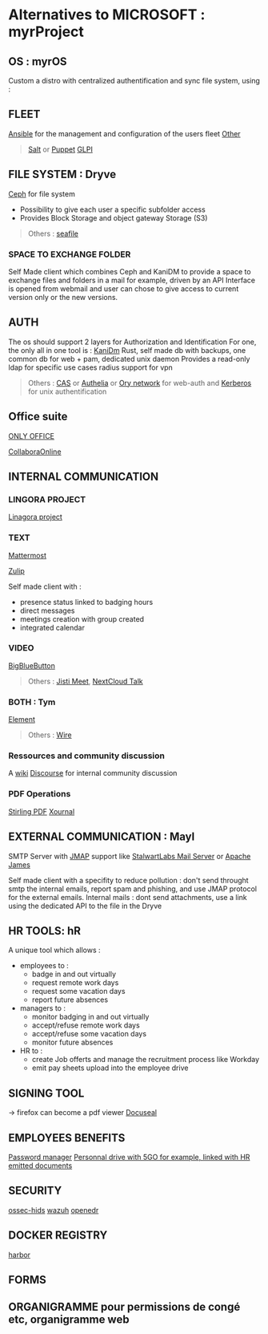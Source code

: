 # Alternatives to MICROSOFT : myrProject

## OS : myrOS
Custom a distro with centralized authentification and sync file system, using :

## FLEET
[Ansible](https://github.com/ansible/ansible) for the management and configuration of the users fleet
[Other](https://github.com/fleetdm/fleet)
> [Salt](https://github.com/saltstack/salt) or [Puppet](https://github.com/puppetlabs/puppet)
> [GLPI](https://github.com/glpi-project/glpi)

## FILE SYSTEM : Dryve
[Ceph](https://github.com/ceph/ceph) for file system
- Possibility to give each user a specific subfolder access
- Provides Block Storage and object gateway Storage (S3)

> Others : [seafile](https://github.com/haiwen/seafile)

### SPACE TO EXCHANGE FOLDER
Self Made client which combines Ceph and KaniDM to provide a space
to exchange files and folders in a mail for example, driven by an API
Interface is opened from webmail and user can chose to give access to
current version only or the new versions.

## AUTH
The os should support 2 layers for Authorization and Identification
For one, the only all in one tool is : [KaniDm](https://github.com/kanidm/kanidm)
Rust, self made db with backups, one common db for web + pam, dedicated unix daemon
Provides a read-only ldap for specific use cases
radius support for vpn

> Others : [CAS](https://github.com/apereo/cas) or [Authelia](https://github.com/authelia/authelia) or [Ory network](https://www.ory.sh/docs/ecosystem/projects) for web-auth and [Kerberos](https://web.mit.edu/kerberos/) for unix authentification

## Office suite
[ONLY OFFICE](https://github.com/ONLYOFFICE/DocumentServer)

[CollaboraOnline](https://github.com/CollaboraOnline/online)

## INTERNAL COMMUNICATION
### LINGORA PROJECT
[Linagora project](https://github.com/linagora/twake-workplace)

### TEXT
[Mattermost](https://github.com/mattermost/mattermost)

[Zulip](https://github.com/zulip/zulip)

Self made client with :
- presence status linked to badging hours
- direct messages
- meetings creation with group created
- integrated calendar

### VIDEO
[BigBlueButton](https://github.com/bigbluebutton/bigbluebutton)
> Others : [Jisti Meet](https://github.com/jitsi/jitsi-meet), [NextCloud Talk](https://github.com/nextcloud/spreed)

### BOTH : Tym
[Element](https://github.com/element-hq)
> Others : [Wire](https://github.com/wireapp/wire)

### Ressources and community discussion
A [wiki](https://github.com/requarks/wiki/tree/main)
[Discourse](https://github.com/discourse/discourse) for internal community discussion

### PDF Operations
[Stirling PDF](https://github.com/Stirling-Tools/Stirling-PDF)
[Xournal](https://github.com/xournalpp/xournalpp/)

## EXTERNAL COMMUNICATION : Mayl
SMTP Server with [JMAP](https://jmap.io/) support like [StalwartLabs Mail Server](https://github.com/stalwartlabs/mail-server) or [Apache James](https://github.com/apache/james-project)

Self made client with a specifity to reduce pollution : don't send throught smtp the internal emails, report spam and phishing, and use JMAP protocol for the external emails. Internal mails : dont send attachments, use a link using the dedicated API to the file in the Dryve

## HR TOOLS: hR
A unique tool which allows :
- employees to :
    - badge in and out virtually
    - request remote work days
    - request some vacation days
    - report future absences
- managers to :
    - monitor badging in and out virtually
    - accept/refuse remote work days
    - accept/refuse some vacation days
    - monitor future absences
- HR to :
    - create Job offerts and manage the recruitment process like Workday
    - emit pay sheets upload into the employee drive

## SIGNING TOOL
-> firefox can become a pdf viewer
[Docuseal](https://github.com/docusealco/docuseal)

## EMPLOYEES BENEFITS
[Password manager](https://github.com/dani-garcia/vaultwarden)
[Personnal drive with 5GO for example, linked with HR emitted documents](https://github.com/newtondotcom/CoffreTonDoc)

## SECURITY
[ossec-hids](https://github.com/ossec/ossec-hids)
[wazuh](https://github.com/wazuh/wazuh)
[openedr](https://github.com/ComodoSecurity/openedr)

## DOCKER REGISTRY
[harbor](https://github.com/goharbor/harbor)

## FORMS

## ORGANIGRAMME pour permissions de congé etc, organigramme web

